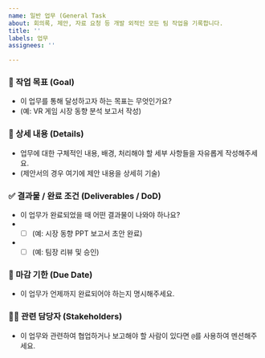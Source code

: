 ```yaml
---
name: 일반 업무 (General Task
about: 회의록, 제안, 자료 요청 등 개발 외적인 모든 팀 작업을 기록합니다.
title: ''
labels: 업무
assignees: ''

---
```


### 🎯 작업 목표 (Goal)
* 이 업무를 통해 달성하고자 하는 목표는 무엇인가요?
* (예: VR 게임 시장 동향 분석 보고서 작성)

### 📝 상세 내용 (Details)
* 업무에 대한 구체적인 내용, 배경, 처리해야 할 세부 사항들을 자유롭게 작성해주세요.
* (제안서의 경우 여기에 제안 내용을 상세히 기술)

### ✅ 결과물 / 완료 조건 (Deliverables / DoD)
* 이 업무가 완료되었을 때 어떤 결과물이 나와야 하나요?
* - [ ] (예: 시장 동향 PPT 보고서 초안 완료)
* - [ ] (예: 팀장 리뷰 및 승인)

### 📅 마감 기한 (Due Date)
* 이 업무가 언제까지 완료되어야 하는지 명시해주세요.

### 🙋‍♂️ 관련 담당자 (Stakeholders)
* 이 업무와 관련하여 협업하거나 보고해야 할 사람이 있다면 `@`를 사용하여 멘션해주세요.
